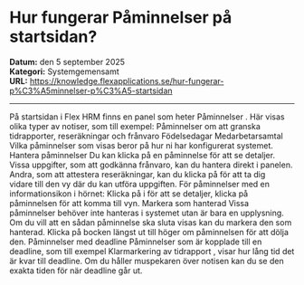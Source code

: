 # Hur fungerar Påminnelser på startsidan?

**Datum:** den 5 september 2025  
**Kategori:** Systemgemensamt  
**URL:** https://knowledge.flexapplications.se/hur-fungerar-p%C3%A5minnelser-p%C3%A5-startsidan

---

På startsidan i Flex HRM finns en panel som heter
Påminnelser
. Här visas olika typer av notiser, som till exempel:
Påminnelser om att granska tidrapporter, reseräkningar och frånvaro
Födelsedagar
Medarbetarsamtal
Vilka påminnelser som visas beror på hur ni har konfigurerat systemet.
Hantera påminnelser
Du kan klicka på en påminnelse för att se detaljer. Vissa uppgifter, som att godkänna frånvaro, kan du hantera direkt i panelen. Andra, som att attestera reseräkningar, kan du klicka på för att ta dig vidare till den vy där du kan utföra uppgiften.
För påminnelser med en informationsikon i hörnet: Klicka på
i
för att se detaljer, klicka på påminnelsen för att komma till vyn.
Markera som hanterad
Vissa påminnelser behöver inte hanteras i systemet utan är bara en upplysning. Om du vill att en sådan påminnelse ska sluta visas kan du markera den som hanterad. Klicka på bocken längst ut till höger om påminnelsen för att dölja den.
Påminnelser med deadline
Påminnelser som är kopplade till en deadline, som till exempel
Klarmarkering av tidrapport
, visar hur lång tid det är kvar till deadline. Om du håller muspekaren över notisen kan du se den exakta tiden för när deadline går ut.

